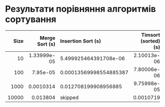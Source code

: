 # Результати порівняння алгоритмів сортування

|   Size |   Merge Sort (s) | Insertion Sort (s)     |   Timsort (sorted) (s) |   Timsort (sort) (s) |
|-------:|-----------------:|:-----------------------|-----------------------:|---------------------:|
|     10 |      1.33999e-05 | 5.499925464391708e-06  |            2.10013e-06 |          8.00006e-07 |
|    100 |      7.95e-05    | 0.00013569998554885387 |            7.80006e-06 |          3.90015e-06 |
|   1000 |      0.0010314   | 0.012708199908956885   |            9.75998e-05 |          7.13e-05    |
|  10000 |      0.013804    | skipped                |            0.0010719   |          0.0010013   |
